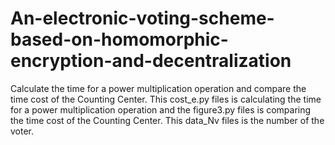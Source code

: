 # An-electronic-voting-scheme-based-on-homomorphic-encryption-and-decentralization
Calculate the time for a power multiplication operation and compare the time cost of the Counting Center.
This cost_e.py files is calculating the time for a power multiplication operation and the figure3.py files is comparing the time cost of the Counting Center.
This data_Nv files is the number of the voter.
